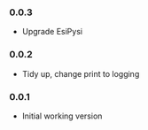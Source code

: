 ### 0.0.3

- Upgrade EsiPysi

### 0.0.2

- Tidy up, change print to logging

### 0.0.1

- Initial working version